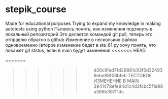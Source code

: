 # stepik_course
Made for educational purposes
Trying to expand my knowledge in making autotests using python 
Пытаюсь понять, как изменения подтянуть в локальный репозиторий
Это делается командой git pull, теперь это отправлю обратно в github
Изменение в нескольких файлах одновременно (второе изменение бедет в ste_61.py 
хочу понять, что покажет git ststus, если в main будут изменения
<<<<<<< HEAD

=======
>>>>>>> d26c9fad71d29881c93f5d324936ebe88f06bfeb
ТЕСТОВОЕ ИЗМЕНЕНИЕ В MAIN
>>>>>>> 3941478efe94d1c4d3fcbc5f1a98a366b397f1dc
